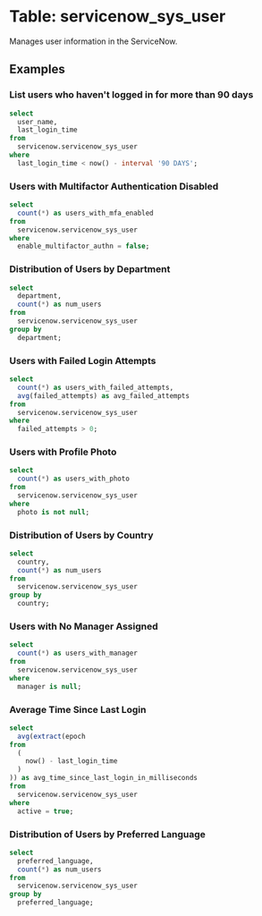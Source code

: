 # Table: servicenow_sys_user

Manages user information in the ServiceNow.

## Examples

### List users who haven't logged in for more than 90 days

```sql
select
  user_name,
  last_login_time 
from
  servicenow.servicenow_sys_user 
where
  last_login_time < now() - interval '90 DAYS';
```

### Users with Multifactor Authentication Disabled

```sql
select
  count(*) as users_with_mfa_enabled 
from
  servicenow.servicenow_sys_user 
where
  enable_multifactor_authn = false;
```

### Distribution of Users by Department

```sql
select
  department,
  count(*) as num_users 
from
  servicenow.servicenow_sys_user 
group by
  department;
```

### Users with Failed Login Attempts

```sql
select
  count(*) as users_with_failed_attempts,
  avg(failed_attempts) as avg_failed_attempts 
from
  servicenow.servicenow_sys_user 
where
  failed_attempts > 0;
```

### Users with Profile Photo

```sql
select
  count(*) as users_with_photo 
from
  servicenow.servicenow_sys_user 
where
  photo is not null;
```

### Distribution of Users by Country

```sql
select
  country,
  count(*) as num_users 
from
  servicenow.servicenow_sys_user 
group by
  country;
```

### Users with No Manager Assigned

```sql
select
  count(*) as users_with_manager 
from
  servicenow.servicenow_sys_user 
where
  manager is null;
```

### Average Time Since Last Login

```sql
select
  avg(extract(epoch 
from
  (
    now() - last_login_time
  )
)) as avg_time_since_last_login_in_milliseconds 
from
  servicenow.servicenow_sys_user 
where
  active = true;
```

### Distribution of Users by Preferred Language

```sql
select
  preferred_language,
  count(*) as num_users 
from
  servicenow.servicenow_sys_user 
group by
  preferred_language;
```
